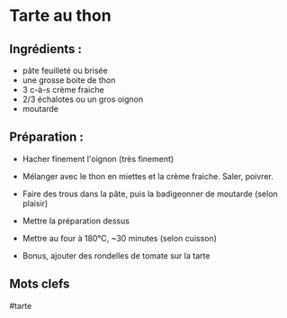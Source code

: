 Tarte au thon
====================

Ingrédients :
-------------

- pâte feuilleté ou brisée
- une grosse boite de thon
- 3 c-à-s crème fraiche
- 2/3 échalotes ou un gros oignon
- moutarde

Préparation :
-------------

* Hacher finement l'oignon (très finement)

* Mélanger avec le thon en miettes et la crème fraiche. Saler, poivrer.

* Faire des trous dans la pâte, puis la badigeonner de moutarde (selon plaisir)

* Mettre la préparation dessus

* Mettre au four à 180°C, ~30 minutes (selon cuisson)

* Bonus, ajouter des rondelles de tomate sur la tarte

Mots clefs
----------

#tarte
